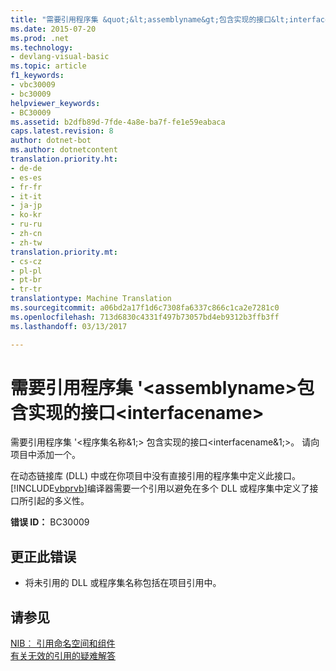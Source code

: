 ```yaml
---
title: "需要引用程序集 &quot;&lt;assemblyname&gt;包含实现的接口&lt;interfacename&gt;&quot; |Microsoft 文档"
ms.date: 2015-07-20
ms.prod: .net
ms.technology:
- devlang-visual-basic
ms.topic: article
f1_keywords:
- vbc30009
- bc30009
helpviewer_keywords:
- BC30009
ms.assetid: b2dfb89d-7fde-4a8e-ba7f-fe1e59eabaca
caps.latest.revision: 8
author: dotnet-bot
ms.author: dotnetcontent
translation.priority.ht:
- de-de
- es-es
- fr-fr
- it-it
- ja-jp
- ko-kr
- ru-ru
- zh-cn
- zh-tw
translation.priority.mt:
- cs-cz
- pl-pl
- pt-br
- tr-tr
translationtype: Machine Translation
ms.sourcegitcommit: a06bd2a17f1d6c7308fa6337c866c1ca2e7281c0
ms.openlocfilehash: 713d6830c4331f497b73057bd4eb9312b3ffb3ff
ms.lasthandoff: 03/13/2017

---
```

# <a name="reference-required-to-assembly-39ltassemblynamegt39-containing-the-implemented-interface-39ltinterfacenamegt39"></a>需要引用程序集 '&lt;assemblyname&gt;包含实现的接口&lt;interfacename&gt;
需要引用程序集 '\<程序集名称&1;> 包含实现的接口\<interfacename&1;>。 请向项目中添加一个。  
  
 在动态链接库 (DLL) 中或在你项目中没有直接引用的程序集中定义此接口。 [!INCLUDE[vbprvb](../../csharp/programming-guide/concepts/linq/includes/vbprvb_md.md)]编译器需要一个引用以避免在多个 DLL 或程序集中定义了接口所引起的多义性。  
  
 **错误 ID：** BC30009  
  
## <a name="to-correct-this-error"></a>更正此错误  
  
-   将未引用的 DLL 或程序集名称包括在项目引用中。  
  
## <a name="see-also"></a>请参见  
 [NIB︰ 引用命名空间和组件](http://msdn.microsoft.com/en-us/568fa759-796b-44cd-bf5e-1cf8de6e38fd)   
 [有关无效的引用的疑难解答](https://docs.microsoft.com/visualstudio/ide/troubleshooting-broken-references)
